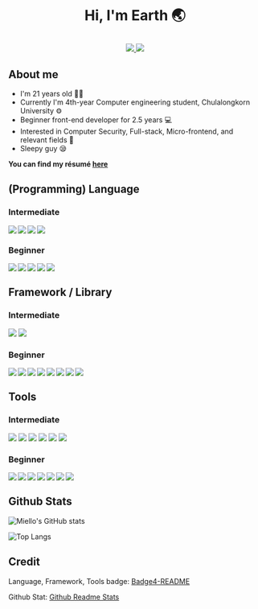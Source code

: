 <h1 align="center">

Hi, I'm Earth 🌏

</h1>

<p align="center">

<a href="mailTo:pisitpongchongpipattanakul@gmail.com" target="_blank">
    <img src="https://img.shields.io/badge/Gmail-D14836?style=for-the-badge&logo=gmail&logoColor=white" />
</a>

<a href="https://github.com/miello" target="_blank">
    <img src="https://img.shields.io/badge/GitHub-100000?style=for-the-badge&logo=github&logoColor=white" />
</a>

</p>

## About me

- I'm 21 years old 👨‍🦲
- Currently I'm 4th-year Computer engineering student, Chulalongkorn University :gear:
- Beginner front-end developer for 2.5 years :computer:
- Interested in Computer Security, Full-stack, Micro-frontend, and relevant fields :exploding_head:
- Sleepy guy :sleepy:

**You can find my résumé [here](https://resume.miello.dev)**

## (Programming) Language

### Intermediate

<div style="display: flex;gap: 3px;flex-wrap: wrap">

<img src="https://img.shields.io/badge/HTML5-E34F26?style=for-the-badge&logo=html5&logoColor=white" />

<img src="https://img.shields.io/badge/CSS3-1572B6?style=for-the-badge&logo=css3&logoColor=white" />

<img src="https://img.shields.io/badge/TypeScript-007ACC?style=for-the-badge&logo=typescript&logoColor=white" />

<img src="https://img.shields.io/badge/JavaScript-323330?style=for-the-badge&logo=javascript&logoColor=F7DF1E" />

</div>

### Beginner

<div style="display: flex;gap: 3px;flex-wrap: wrap">

<img src="https://img.shields.io/badge/Python-FFD43B?style=for-the-badge&logo=python&logoColor=blue" />

<img src="https://img.shields.io/badge/Go-00ADD8?style=for-the-badge&logo=go&logoColor=white" />

<img src="https://img.shields.io/badge/C%2B%2B-00599C?style=for-the-badge&logo=c%2B%2B&logoColor=white" />

<img src="https://img.shields.io/badge/C-00599C?style=for-the-badge&logo=c&logoColor=white" />

<img src="https://img.shields.io/badge/Rust-black?style=for-the-badge&logo=rust&logoColor=#E57324" />
    
</div>

## Framework / Library

### Intermediate

<div>

<img src="https://img.shields.io/badge/React-20232A?style=for-the-badge&logo=react&logoColor=61DAFB" />

<img src="https://img.shields.io/badge/next.js-000000?style=for-the-badge&logo=nextdotjs&logoColor=white" />

</div>

### Beginner

<div style="display: flex;gap: 3px;flex-wrap: wrap">

<img src="https://img.shields.io/badge/Solid%20JS-2C4F7C?style=for-the-badge&logo=solid&logoColor=white" />

<img src="https://img.shields.io/badge/Tailwind_CSS-38B2AC?style=for-the-badge&logo=tailwind-css&logoColor=white" />

<img src="https://img.shields.io/badge/Vue.js-35495E?style=for-the-badge&logo=vuedotjs&logoColor=4FC08D" />

<img src="https://img.shields.io/badge/Svelte-4A4A55?style=for-the-badge&logo=svelte&logoColor=FF3E00" />

<img src="https://img.shields.io/badge/nuxt.js-00C58E?style=for-the-badge&logo=nuxtdotjs&logoColor=white" />
          
<img src="https://img.shields.io/badge/nestjs-E0234E?style=for-the-badge&logo=nestjs&logoColor=white" />

<img src="https://img.shields.io/badge/Express.js-000000?style=for-the-badge&logo=express&logoColor=white" />

<img src="https://img.shields.io/badge/Flask-000000?style=for-the-badge&logo=flask&logoColor=white" />

</div>

## Tools

### Intermediate

<div>

<img src="https://img.shields.io/badge/Windows-0078D6?style=for-the-badge&logo=windows&logoColor=white" />
    
<img src="https://img.shields.io/badge/Node.js-339933?style=for-the-badge&logo=nodedotjs&logoColor=white" />
    
<img src="https://img.shields.io/badge/VSCode-0078D4?style=for-the-badge&logo=visual%20studio%20code&logoColor=white" />

<img src="https://img.shields.io/badge/GIT-E44C30?style=for-the-badge&logo=git&logoColor=white" />

<img src="https://img.shields.io/badge/GitHub-100000?style=for-the-badge&logo=github&logoColor=white" />

<img src="https://img.shields.io/badge/GitLab-330F63?style=for-the-badge&logo=gitlab&logoColor=white" />
    
</div>

### Beginner

<div style="display: flex;gap: 3px;flex-wrap: wrap">
    
<img src="https://img.shields.io/badge/eslint-3A33D1?style=for-the-badge&logo=eslint&logoColor=white" />
    
<img src="https://img.shields.io/badge/prettier-1A2C34?style=for-the-badge&logo=prettier&logoColor=F7BA3E" />

<img src="https://img.shields.io/badge/Vercel-000000?style=for-the-badge&logo=vercel&logoColor=white" />
    
<img src="https://img.shields.io/badge/firebase-ffca28?style=for-the-badge&logo=firebase&logoColor=black" />

<img src="https://img.shields.io/badge/Kali_Linux-557C94?style=for-the-badge&logo=kali-linux&logoColor=white" />
    
<img src="https://img.shields.io/badge/Docker-2CA5E0?style=for-the-badge&logo=docker&logoColor=white" />

<img src="https://img.shields.io/badge/Digital_Ocean-0080FF?style=for-the-badge&logo=DigitalOcean&logoColor=white" />

</div>

## Github Stats

![Miello's GitHub stats](https://github-readme-stats.vercel.app/api?username=miello&show_icons=true&theme=radical)

![Top Langs](https://github-readme-stats.vercel.app/api/top-langs/?username=miello&layout=compact&theme=radical)

## Credit

Language, Framework, Tools badge: [Badge4-README](https://github.com/alexandresanlim/Badges4-README.md-Profile)

Github Stat: [Github Readme Stats](https://github.com/anuraghazra/github-readme-stats)
